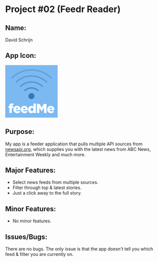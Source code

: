 <h1>Project #02 (Feedr Reader)</h1>


<h2>Name:</h2>

David Schrijn

<h2>App Icon:</h2>

![Alt text](secondFeedrReader/Assets.xcassets/AppIcon.appiconset/feedmelogo-83.5@2x.png)


<h2>Purpose:</h2>

My app is a feeder application that pulls multiple API sources from <a href="http://newsapi.org//">
newsapi.org</a>, which supplies you with the latest news from ABC News, Entertainment Weekly and much more.

<h2>Major Features:</h2>

* Select news feeds from multiple sources.
* Filter through top & latest stories.
* Just a click away to the full story.

<h2>Minor Features:</h2>

* No minor features.

<h2>Issues/Bugs:</h2>

There are no bugs. The only issue is that the app doesn't tell you which feed & filter you are currently on.









